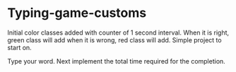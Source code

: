 # Typing-game-customs
Initial color classes added with counter of 1 second interval. When it is right, green class will add when it is wrong, red class will add. Simple project to start on.

Type your word. Next implement the total time required for the completion.
